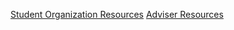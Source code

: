 [Student Organization Resources](https://stuorgs.engineering.iastate.edu/resources/)
[Adviser Resources](https://stuorgs.engineering.iastate.edu/resources/engineering-student-organization-advisors/)